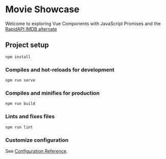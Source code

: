 # Movie Showcase
Welcome to exploring Vue Components with JavaScript Promises and the [RapidAPI IMDB alternate](https://rapidapi.com/rapidapi/api/movie-database-imdb-alternative)

## Project setup
```
npm install
```

### Compiles and hot-reloads for development
```
npm run serve
```

### Compiles and minifies for production
```
npm run build
```

### Lints and fixes files
```
npm run lint
```

### Customize configuration
See [Configuration Reference](https://cli.vuejs.org/config/).
